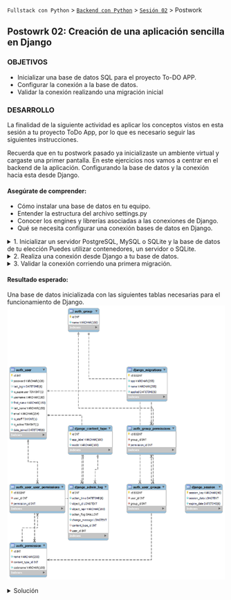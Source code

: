 `Fullstack con Python` > [`Backend con Python`](../../Readme.md) > [`Sesión 02`](../Readme.md) > Postwork
## Postowrk 02: Creación de una aplicación sencilla en Django

### OBJETIVOS
- Inicializar una base de datos SQL para el proyecto To-DO APP.
- Configurar la conexión a la base de datos.
- Validar la conexión realizando una migración inicial

### DESARROLLO
La finalidad de la siguiente actividad es aplicar los conceptos vistos en esta sesión a tu proyecto ToDo App, por lo que es necesario seguir las siguientes instrucciones.

Recuerda que en tu postwork pasado ya inicializaste un ambiente virtual y cargaste una primer pantalla. En este ejercicios nos vamos a centrar en el backend de la aplicación. Configurando la base de datos y la conexión hacia esta desde Django.

#### Asegúrate de comprender:
- Cómo instalar una base de datos en tu equipo.
- Entender la estructura del archivo settings.py
- Conocer los engines y librerías asociadas a las conexiones de Django.
- Qué se necesita configurar una conexión bases de datos en Django.

<details><summary>
1. Inicializar un servidor PostgreSQL, MySQL o SQLite y la base de datos de tu elección Puedes utilizar contenedores, un servidor o SQLite.
</summary>
Instala la base de datos de tu preferencia. Es importante que verifiques que el usuario exista y tenga los permisos adecuados. Además debe de estar expuesta y accesible mediante el host y los puertos que Django espera recibir en el string de conexión.
</details>


<details><summary>
2. Realiza una conexión desde Django a tu base de datos.

</summary>
Para lograr esto debes de instalar el modulo de conexión a base de datos que corresponda al engine que decidiste usar. Estos se instalan con `pip` dentro del entorno virtual donde ejecutas la app.

Posteriormente modifica el archivo settings.py para copiar los parámetros de conexión de la base que configuraste anteriormente.
</details>


<details><summary>
3. Validar la conexión corriendo una primera migración.

</summary>
Una vez configurada la conexión puedes verificarla haciendo la migración inicial. Recuerda que las opciones a tu disposición están asociadas a `python manage.py`
</details>

#### Resultado esperado:

Una base de datos inicializada con las siguientes tablas necesarias para el funcionamiento de Django.
   ![](img/img1.png)


<details>
<summary>
Solución</summary>

1. Inicializar un servidor PostgreSQL, MySQL o SQLite y la base de datos de tu elección Puedes utilizar contenedores, un servidor o SQLite.

Este paso dependerá del servicio que se haya elegido. Como referencia utilizar los ejemplos de la sesión

2. Realiza una conexión desde Django a tu base de datos.

La conexión de la base de datos debe especificarse en el archivo settings.py


```python
DATABASES = {
    'default': {
        'ENGINE': 'django.db.backends.postgresql_psycopg2',
        'NAME': 'db_name',
        'USER': 'postgres',
        'PASSWORD': 'postgres',
        'HOST': 'localhost',
        'PORT': '', # default is 5432
    }
}
```

3. Validar la conexión corriendo una primera migración.

Se valida la conexión con:

```console
python manage.py migrate
```
adicionalmente se pueden usar los parametros makemigrations:"

```console
python manage.py makemigrations nombre
``

para dar nombre a una migración. y SQLmigrate pare ver las operaciones. 

```console
python manage.py makemigrations nombre
```


</details>